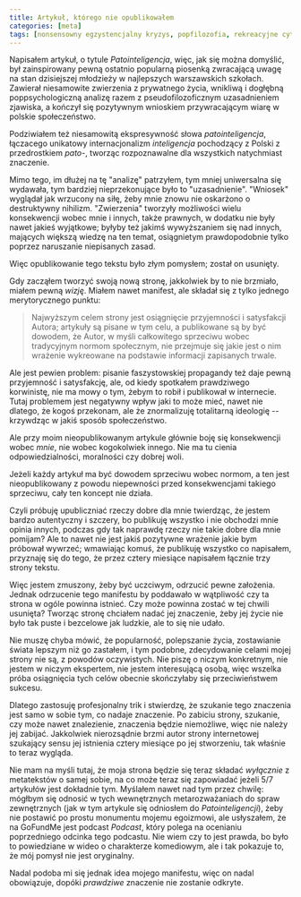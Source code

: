 ```yaml
---
title: Artykuł, którego nie opublikowałem
categories: [meta]
tags: [nonsensowny egzystencjalny kryzys, popfilozofia, rekreacyjne cytowanie adolfa hitlera]
---
```


Napisałem artykuł, o tytule _Patointeligencja_, więc, jak się można domyślić, był zainspirowany pewną ostatnio popularną piosenką zwracającą uwagę na stan dzisiejszej młodzieży w najlepszych warszawskich szkołach. Zawierał niesamowite zwierzenia z prywatnego życia, wnikliwą i dogłębną poppsychologiczną analizę razem z pseudofilozoficznym uzasadnieniem zjawiska, a kończył się pozytywnym wnioskiem przywracającym wiarę w polskie społeczeństwo.<!--more-->

Podziwiałem też niesamowitą ekspresywność słowa _patointeligencja_, łączacego unikatowy internacjonalizm _inteligencja_ pochodzący z Polski z przedrostkiem _pato-_, tworząc rozpoznawalne dla wszystkich natychmiast znaczenie.

Mimo tego, im dłużej na tę "analizę" patrzyłem, tym mniej uniwersalna się wydawała, tym bardziej nieprzekonujące było to "uzasadnienie". "Wniosek" wyglądał jak wrzucony na siłę, żeby mnie znowu nie oskarżono o destruktywny nihilizm. "Zwierzenia" tworzyły możliwości wielu konsekwencji wobec mnie i innych, także prawnych, w dodatku nie były nawet jakieś wyjątkowe; byłyby też jakimś wywyższaniem się nad innych, mających większą wiedzę na ten temat, osiągnietym prawdopodobnie tylko poprzez naruszanie niepisanych zasad.

Więc opublikowanie tego tekstu było złym pomysłem; został on usunięty.

Gdy zacząłem tworzyć swoją nową stronę, jakkolwiek by to nie brzmiało, miałem pewną _wizję_. Miałem nawet manifest, ale składał się z tylko jednego merytorycznego punktu:

> Najwyższym celem strony jest osiągnięcie przyjemności i satysfakcji Autora; artykuły są pisane w tym celu, a publikowane są by być dowodem, że Autor, w myśli całkowitego sprzeciwu wobec tradycyjnym normom społecznym, nie przejmuje się jakie jest o nim wrażenie wykreowane na podstawie informacji zapisanych trwale.

Ale jest pewien problem: pisanie faszystowskiej propagandy też daje pewną przyjemność i satysfakcję, ale, od kiedy spotkałem prawdziwego korwinistę, nie ma mowy o tym, żebym to robił i publikował w internecie. Tutaj problemem jest negatywny wpływ jaki to może mieć, nawet nie dlatego, że kogoś przekonam, ale że znormalizuję totalitarną ideologię -- krzywdząc w jakiś sposób społeczeństwo.

Ale przy moim nieopublikowanym artykule głównie boję się konsekwencji wobec _mnie_, nie wobec kogokolwiek innego. Nie ma tu cienia odpowiedzialności, moralności czy dobrej woli.

Jeżeli każdy artykuł ma być dowodem sprzeciwu wobec normom, a ten jest nieopublikowany z powodu niepewności przed konsekwencjami takiego sprzeciwu, cały ten koncept nie działa.

Czyli próbuję upubliczniać rzeczy dobre dla mnie twierdząc, że jestem bardzo autentyczny i szczery, bo publikuję wszystko i nie obchodzi mnie opinia innych, podczas gdy tak naprawdę rzeczy nie takie dobre dla mnie pomijam? Ale to nawet nie jest jakiś pozytywne wrażenie jakie bym próbował wywrzeć; wmawiając komuś, że publikuję wszystko co napisałem, przyznaję się do tego, że przez cztery miesiące napisałem łącznie trzy strony tekstu.

Więc jestem zmuszony, żeby być uczciwym, odrzucić pewne założenia. Jednak odrzucenie tego manifestu by poddawało w wątpliwość czy ta strona w ogóle powinna istnieć. Czy może powinna zostać w tej chwili usunięta? Tworząc stronę chciałem nadać jej znaczenie, żeby jej życie nie było tak puste i bezcelowe jak ludzkie, ale to się nie udało.

Nie muszę chyba mówić, że popularność, polepszanie życia, zostawianie świata lepszym niż go zastałem, i tym podobne, zdecydowanie celami mojej strony nie są, z powodów oczywistych. Nie piszę o niczym konkretnym, nie jestem w niczym ekspertem, nie jestem interesującą osobą, więc wszelka próba osiągnięcia tych celów obecnie skończyłaby się przeciwieństwem sukcesu.

Dlatego zastosuję profesjonalny trik i stwierdzę, że szukanie tego znaczenia jest samo w sobie tym, co nadaje znaczenie. Po zabiciu strony, szukanie, czy może nawet znalezienie, znaczenia będzie niemożliwe, więc nie należy jej zabijać. Jakkolwiek nierozsądnie brzmi autor strony internetowej szukający sensu jej istnienia cztery miesiące po jej stworzeniu, tak właśnie to teraz wygląda.

Nie mam na myśli tutaj, że moja strona będzie się teraz składać _wyłącznie_ z metatekstów o samej sobie, na co może teraz się zapowiadać jeżeli 5/7 artykułów jest dokładnie tym. Myślałem nawet nad tym przez chwilę: mógłbym się odnosić w tych wewnętrznych metarozważaniach do spraw zewnętrznych (jak w tym artykule się odniosłem do _Patointeligencji_), żeby nie postawić po prostu monumentu mojemu egoizmowi, ale usłyszałem, że na GoFundMe jest podcast _Podcast_, który polega na ocenianiu poprzedniego odcinka tego podcastu. Nie wiem czy to jest prawda, bo było to powiedziane w wideo o charakterze komediowym, ale i tak pokazuje to, że mój pomysł nie jest oryginalny.

Nadal podoba mi się jednak idea mojego manifestu, więc on nadal obowiązuje, dopóki _prawdziwe_ znaczenie nie zostanie odkryte.
